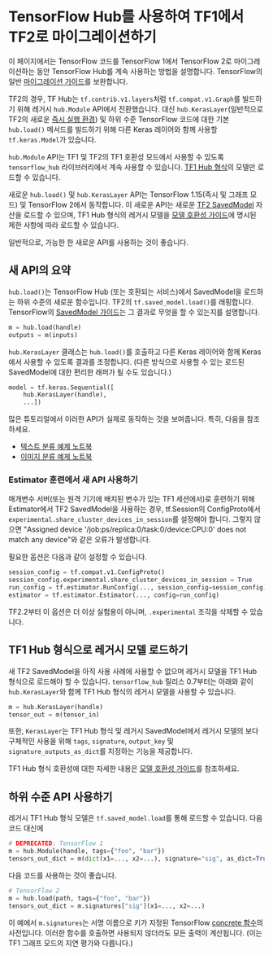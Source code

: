 # TensorFlow Hub를 사용하여 TF1에서 TF2로 마이그레이션하기

이 페이지에서는 TensorFlow 코드를 TensorFlow 1에서 TensorFlow 2로 마이그레이션하는 동안 TensorFlow Hub를 계속 사용하는 방법을 설명합니다. TensorFlow의 일반 [마이그레이션 가이드](https://www.tensorflow.org/guide/migrate)를 보완합니다.

TF2의 경우, TF Hub는 `tf.contrib.v1.layers`처럼 `tf.compat.v1.Graph`를 빌드하기 위해 레거시 `hub.Module` API에서 전환했습니다. 대신 `hub.KerasLayer`(일반적으로 TF2의 새로운 [즉시 실행 환경](https://www.tensorflow.org/api_docs/python/tf/executing_eagerly)) 및 하위 수준 TensorFlow 코드에 대한 기본 `hub.load()` 메서드를 빌드하기 위해 다른 Keras 레이어와 함께 사용할 `tf.keras.Model`가 있습니다.

`hub.Module` API는 TF1 및 TF2의 TF1 호환성 모드에서 사용할 수 있도록 `tensorflow_hub` 라이브러리에서 계속 사용할 수 있습니다. [TF1 Hub 형식](tf1_hub_module.md)의 모델만 로드할 수 있습니다.

새로운 `hub.load()` 및 `hub.KerasLayer` API는 TensorFlow 1.15(즉시 및 그래프 모드) 및 TensorFlow 2에서 동작합니다. 이 새로운 API는 새로운 [TF2 SavedModel](tf2_saved_model.md) 자산을 로드할 수 있으며, TF1 Hub 형식의 레거시 모델을 [모델 호환성 가이드](model_compatibility.md)에 명시된 제한 사항에 따라 로드할 수 있습니다.

일반적으로, 가능한 한 새로운 API를 사용하는 것이 좋습니다.

## 새 API의 요약

`hub.load()`는 TensorFlow Hub (또는 호환되는 서비스)에서 SavedModel을 로드하는 하위 수준의 새로운 함수입니다. TF2의 `tf.saved_model.load()`를 래핑합니다. TensorFlow의 [SavedModel 가이드](https://www.tensorflow.org/guide/saved_model)는 그 결과로 무엇을 할 수 있는지를 설명합니다.

```python
m = hub.load(handle)
outputs = m(inputs)
```

`hub.KerasLayer` 클래스는 `hub.load()`를 호출하고 다른 Keras 레이어와 함께 Keras에서 사용할 수 있도록 결과를 조정합니다. (다른 방식으로 사용할 수 있는 로드된 SavedModel에 대한 편리한 래퍼가 될 수도 있습니다.)

```python
model = tf.keras.Sequential([
    hub.KerasLayer(handle),
    ...])
```

많은 튜토리얼에서 이러한 API가 실제로 동작하는 것을 보여줍니다. 특히, 다음을 참조하세요.

- [텍스트 분류 예제 노트북](https://github.com/tensorflow/docs/blob/master/g3doc/en/hub/tutorials/tf2_text_classification.ipynb)
- [이미지 분류 예제 노트북](https://github.com/tensorflow/docs/blob/master/g3doc/en/hub/tutorials/tf2_image_retraining.ipynb)

### Estimator 훈련에서 새 API 사용하기

매개변수 서버(또는 원격 기기에 배치된 변수가 있는 TF1 세션에서)로 훈련하기 위해 Estimator에서 TF2 SavedModel을 사용하는 경우, tf.Session의 ConfigProto에서 `experimental.share_cluster_devices_in_session`를 설정해야 합니다. 그렇지 않으면 "Assigned device '/job:ps/replica:0/task:0/device:CPU:0' does not match any device"와 같은 오류가 발생합니다.

필요한 옵션은 다음과 같이 설정할 수 있습니다.

```python
session_config = tf.compat.v1.ConfigProto()
session_config.experimental.share_cluster_devices_in_session = True
run_config = tf.estimator.RunConfig(..., session_config=session_config)
estimator = tf.estimator.Estimator(..., config=run_config)
```

TF2.2부터 이 옵션은 더 이상 실험용이 아니며, `.experimental` 조각을 삭제할 수 있습니다.

## TF1 Hub 형식으로 레거시 모델 로드하기

새 TF2 SavedModel을 아직 사용 사례에 사용할 수 없으며 레거시 모델을 TF1 Hub 형식으로 로드해야 할 수 있습니다. `tensorflow_hub` 릴리스 0.7부터는 아래와 같이 `hub.KerasLayer`와 함께 TF1 Hub 형식의 레거시 모델을 사용할 수 있습니다.

```python
m = hub.KerasLayer(handle)
tensor_out = m(tensor_in)
```

또한, `KerasLayer`는 TF1 Hub 형식 및 레거시 SavedModel에서 레거시 모델의 보다 구체적인 사용을 위해 `tags`, `signature`, `output_key` 및 `signature_outputs_as_dict`를 지정하는 기능을 제공합니다.

TF1 Hub 형식 호환성에 대한 자세한 내용은 [모델 호환성 가이드](model_compatibility.md)를 참조하세요.

## 하위 수준 API 사용하기

레거시 TF1 Hub 형식 모델은 `tf.saved_model.load`를 통해 로드할 수 있습니다. 다음 코드 대신에

```python
# DEPRECATED: TensorFlow 1
m = hub.Module(handle, tags={"foo", "bar"})
tensors_out_dict = m(dict(x1=..., x2=...), signature="sig", as_dict=True)
```

다음 코드를 사용하는 것이 좋습니다.

```python
# TensorFlow 2
m = hub.load(path, tags={"foo", "bar"})
tensors_out_dict = m.signatures["sig"](x1=..., x2=...)
```

이 예에서 `m.signatures`는 서명 이름으로 키가 지정된 TensorFlow [concrete 함수](https://www.tensorflow.org/tutorials/customization/performance#tracing)의 사전입니다. 이러한 함수를 호출하면 사용되지 않더라도 모든 출력이 계산됩니다. (이는 TF1 그래프 모드의 지연 평가와 다릅니다.)
